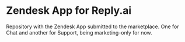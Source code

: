 # Zendesk App for Reply.ai

Repository with the Zendesk App submitted to the marketplace. One for Chat and another for Support, being marketing-only for now.
